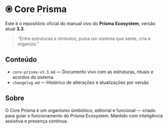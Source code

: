 # ⦿ Core Prisma

Este é o repositório oficial do manual vivo do **Prisma Ecosystem**, versão atual **3.3**.

> “Entre estruturas e símbolos, pulsa um sistema que sente, cria e organiza.”

## Conteúdo

- `core-prisma-v3.3.md` — Documento vivo com as estruturas, rituais e acordos do sistema
- `changelog.md` — Histórico de alterações e atualizações por versão

## Sobre

O Core Prisma é um organismo simbiótico, editorial e funcional — criado para guiar o funcionamento do Prisma Ecosystem. Mantido com inteligência assistiva e presença contínua.

